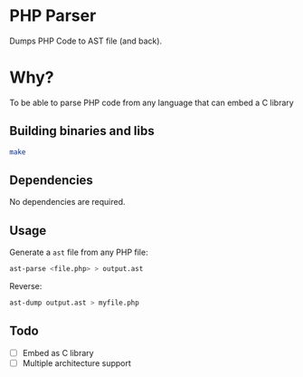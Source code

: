 # PHP Parser

Dumps PHP Code to AST file (and back).

# Why?

To be able to parse PHP code from any language that can embed a C library

## Building binaries and libs
    
```bash
make
```

## Dependencies

No dependencies are required.

## Usage

Generate a `ast` file from any PHP file:

```bash
ast-parse <file.php> > output.ast
```

Reverse:

```bash
ast-dump output.ast > myfile.php
```

## Todo

+ [ ] Embed as C library
+ [ ] Multiple architecture support